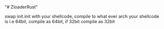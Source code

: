"# ZloaderRust" 



swap init.init with your shellcode, compile to what ever arch your shellcode is i.e 64bit, compile as 64bit, if 32bit compile as 32bit
